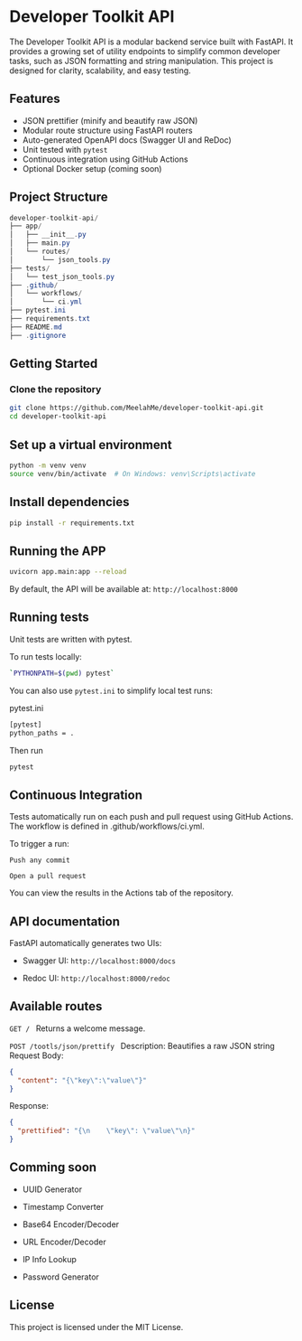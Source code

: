 # Developer Toolkit API

The Developer Toolkit API is a modular backend service built with FastAPI. It provides a growing set of utility endpoints to simplify common developer tasks, such as JSON formatting and string manipulation. This project is designed for clarity, scalability, and easy testing.

## Features

- JSON prettifier (minify and beautify raw JSON)
- Modular route structure using FastAPI routers
- Auto-generated OpenAPI docs (Swagger UI and ReDoc)
- Unit tested with `pytest`
- Continuous integration using GitHub Actions
- Optional Docker setup (coming soon)

## Project Structure


```c#
developer-toolkit-api/
├── app/
│   ├── __init__.py
│   ├── main.py
│   └── routes/
│       └── json_tools.py
├── tests/
│   └── test_json_tools.py
├── .github/
│   └── workflows/
│       └── ci.yml
├── pytest.ini
├── requirements.txt
├── README.md
├── .gitignore
```

## Getting Started

### Clone the repository

```bash
git clone https://github.com/MeelahMe/developer-toolkit-api.git
cd developer-toolkit-api
```

## Set up a virtual environment

```bash
python -m venv venv
source venv/bin/activate  # On Windows: venv\Scripts\activate
```
## Install dependencies

```bash
pip install -r requirements.txt
```
## Running the APP

```bash
uvicorn app.main:app --reload
```
By default, the API will be available at:
`http://localhost:8000`

## Running tests
Unit tests are written with pytest.

To run tests locally:

```bash
`PYTHONPATH=$(pwd) pytest`
```
You can also use `pytest.ini` to simplify local test runs:

pytest.ini

```bash
[pytest]
python_paths = .
```
Then run 

```bash
pytest
```

## Continuous Integration

Tests automatically run on each push and pull request using GitHub Actions. The workflow is defined in .github/workflows/ci.yml.

To trigger a run:

    Push any commit

    Open a pull request

You can view the results in the Actions tab of the repository.

## API documentation

FastAPI automatically generates two UIs:

- Swagger UI: `http://localhost:8000/docs`

- Redoc UI: `http://localhost:8000/redoc`

## Available routes 

`GET / `
Returns a welcome message. 

`POST /tootls/json/prettify `
Description: Beautifies a raw JSON string
Request Body:
```json
{
  "content": "{\"key\":\"value\"}"
}
```
Response:
```json
{
  "prettified": "{\n    \"key\": \"value\"\n}"
}
```

## Comming soon

- UUID Generator

- Timestamp Converter

- Base64 Encoder/Decoder

- URL Encoder/Decoder

- IP Info Lookup

- Password Generator

## License 
This project is licensed under the MIT License.